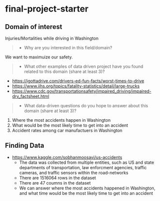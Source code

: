 # final-project-starter

## Domain of interest
Injuries/Mortalities while driving in Washington

> - Why are you interested in this field/domain?

We want to maximuize our safety.
> - What other examples of data driven project have you found related to this domain (share at least 3)?

* https://igottadrive.com/drivers-ed-fun-facts/worst-times-to-drive
* https://www.iihs.org/topics/fatality-statistics/detail/large-trucks
* https://www.cdc.gov/transportationsafety/impaired_driving/impaired-drv_factsheet.html
> - What data-driven questions do you hope to answer about this domain (share at least 3)?

1. Where the most accidents happen in Washington
2. What would be the most likely time to get into an accident
3. Accident rates among car manufactuers in Washington

## Finding Data

* https://www.kaggle.com/sobhanmoosavi/us-accidents
  * The data was collected from multiple entities, such as US and state departments of transportation, law enforcment agencies, traffic cameras, and traffic sensors within the road-networks
  * There are 1516064 rows in the dataset
  * There are 47 coumns in the dataset
  * We can answer where the most accidents happened in Washington, and what time would be the most likely time to get into an accident

